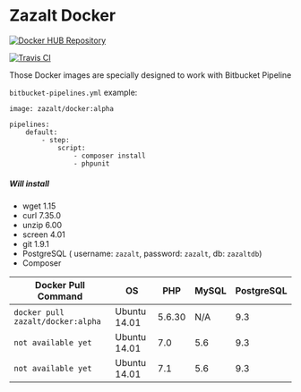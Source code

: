 # Zazalt Docker

[![Docker HUB Repository](http://dockeri.co/image/zazalt/docker)](https://hub.docker.com/r/zazalt/docker/)

[![Travis CI](https://travis-ci.org/Zazalt/Docker.svg?branch=master)](https://travis-ci.org/Zazalt/Docker)

Those Docker images are specially designed to work with Bitbucket Pipeline

`bitbucket-pipelines.yml` example:

```ymp
image: zazalt/docker:alpha

pipelines:
    default:
        - step:
            script:
                - composer install
                - phpunit
```

##### Will install
* wget 1.15
* curl 7.35.0
* unzip 6.00
* screen 4.01
* git 1.9.1
* PostgreSQL ( username: `zazalt`, password: `zazalt`, db: `zazaltdb`)
* Composer


| Docker Pull Command                | OS            | PHP    | MySQL | PostgreSQL |
| ---------------------------------- |---------------| -------| ----- | ---------- |
| `docker pull zazalt/docker:alpha`  | Ubuntu 14.01  | 5.6.30 | N/A   | 9.3        |
| `not available yet`                | Ubuntu 14.01  | 7.0    | 5.6   | 9.3        |
| `not available yet`                | Ubuntu 14.01  | 7.1    | 5.6   | 9.3        |